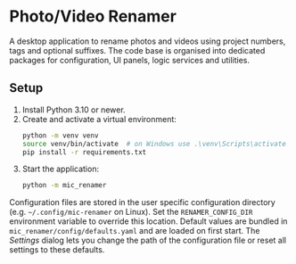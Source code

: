# Photo/Video Renamer

A desktop application to rename photos and videos using project numbers, tags and optional suffixes. The code base is organised into dedicated packages for configuration, UI panels, logic services and utilities.

## Setup

1. Install Python 3.10 or newer.
2. Create and activate a virtual environment:
   ```bash
   python -m venv venv
   source venv/bin/activate  # on Windows use .\venv\Scripts\activate
   pip install -r requirements.txt
   ```
3. Start the application:
   ```bash
   python -m mic_renamer
   ```

Configuration files are stored in the user specific configuration directory
(e.g. `~/.config/mic-renamer` on Linux). Set the `RENAMER_CONFIG_DIR`
environment variable to override this location. Default values are bundled in
`mic_renamer/config/defaults.yaml` and are loaded on first start. The *Settings*
dialog lets you change the path of the configuration file or reset all
settings to these defaults.

